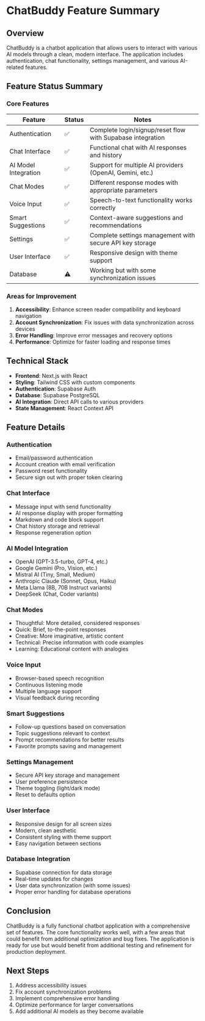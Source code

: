 # ChatBuddy Feature Summary

## Overview
ChatBuddy is a chatbot application that allows users to interact with various AI models through a clean, modern interface. The application includes authentication, chat functionality, settings management, and various AI-related features.

## Feature Status Summary

### Core Features
| Feature | Status | Notes |
|---------|--------|-------|
| Authentication | ✅ | Complete login/signup/reset flow with Supabase integration |
| Chat Interface | ✅ | Functional chat with AI responses and history |
| AI Model Integration | ✅ | Support for multiple AI providers (OpenAI, Gemini, etc.) |
| Chat Modes | ✅ | Different response modes with appropriate parameters |
| Voice Input | ✅ | Speech-to-text functionality works correctly |
| Smart Suggestions | ✅ | Context-aware suggestions and recommendations |
| Settings | ✅ | Complete settings management with secure API key storage |
| User Interface | ✅ | Responsive design with theme support |
| Database | ⚠️ | Working but with some synchronization issues |

### Areas for Improvement
1. **Accessibility**: Enhance screen reader compatibility and keyboard navigation
2. **Account Synchronization**: Fix issues with data synchronization across devices
3. **Error Handling**: Improve error messages and recovery options
4. **Performance**: Optimize for faster loading and response times

## Technical Stack
- **Frontend**: Next.js with React
- **Styling**: Tailwind CSS with custom components
- **Authentication**: Supabase Auth
- **Database**: Supabase PostgreSQL
- **AI Integration**: Direct API calls to various providers
- **State Management**: React Context API

## Feature Details

### Authentication
- Email/password authentication
- Account creation with email verification
- Password reset functionality
- Secure sign out with proper token clearing

### Chat Interface
- Message input with send functionality
- AI response display with proper formatting
- Markdown and code block support
- Chat history storage and retrieval
- Response regeneration option

### AI Model Integration
- OpenAI (GPT-3.5-turbo, GPT-4, etc.)
- Google Gemini (Pro, Vision, etc.)
- Mistral AI (Tiny, Small, Medium)
- Anthropic Claude (Sonnet, Opus, Haiku)
- Meta Llama (8B, 70B Instruct variants)
- DeepSeek (Chat, Coder variants)

### Chat Modes
- Thoughtful: More detailed, considered responses
- Quick: Brief, to-the-point responses
- Creative: More imaginative, artistic content
- Technical: Precise information with code examples
- Learning: Educational content with analogies

### Voice Input
- Browser-based speech recognition
- Continuous listening mode
- Multiple language support
- Visual feedback during recording

### Smart Suggestions
- Follow-up questions based on conversation
- Topic suggestions relevant to context
- Prompt recommendations for better results
- Favorite prompts saving and management

### Settings Management
- Secure API key storage and management
- User preference persistence
- Theme toggling (light/dark mode)
- Reset to defaults option

### User Interface
- Responsive design for all screen sizes
- Modern, clean aesthetic
- Consistent styling with theme support
- Easy navigation between sections

### Database Integration
- Supabase connection for data storage
- Real-time updates for changes
- User data synchronization (with some issues)
- Proper error handling for database operations

## Conclusion
ChatBuddy is a fully functional chatbot application with a comprehensive set of features. The core functionality works well, with a few areas that could benefit from additional optimization and bug fixes. The application is ready for use but would benefit from additional testing and refinement for production deployment.

## Next Steps
1. Address accessibility issues
2. Fix account synchronization problems
3. Implement comprehensive error handling
4. Optimize performance for larger conversations
5. Add additional AI models as they become available 